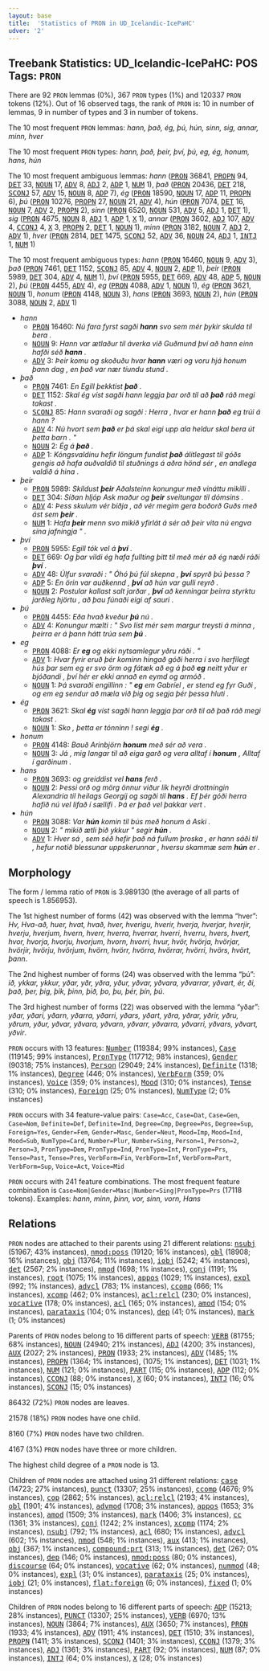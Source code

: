 ```yaml
---
layout: base
title:  'Statistics of PRON in UD_Icelandic-IcePaHC'
udver: '2'
---
```


## Treebank Statistics: UD_Icelandic-IcePaHC: POS Tags: `PRON`

There are 92 `PRON` lemmas (0%), 367 `PRON` types (1%) and 120337 `PRON` tokens (12%).
Out of 16 observed tags, the rank of `PRON` is: 10 in number of lemmas, 9 in number of types and 3 in number of tokens.

The 10 most frequent `PRON` lemmas: <em>hann, það, ég, þú, hún, sinn, sig, annar, minn, hver</em>

The 10 most frequent `PRON` types:  <em>hann, það, þeir, því, þú, eg, ég, honum, hans, hún</em>

The 10 most frequent ambiguous lemmas: <em>hann</em> (<tt><a href="is_icepahc-pos-PRON.html">PRON</a></tt> 36841, <tt><a href="is_icepahc-pos-PROPN.html">PROPN</a></tt> 94, <tt><a href="is_icepahc-pos-DET.html">DET</a></tt> 33, <tt><a href="is_icepahc-pos-NOUN.html">NOUN</a></tt> 17, <tt><a href="is_icepahc-pos-ADV.html">ADV</a></tt> 8, <tt><a href="is_icepahc-pos-ADJ.html">ADJ</a></tt> 2, <tt><a href="is_icepahc-pos-ADP.html">ADP</a></tt> 1, <tt><a href="is_icepahc-pos-NUM.html">NUM</a></tt> 1), <em>það</em> (<tt><a href="is_icepahc-pos-PRON.html">PRON</a></tt> 20436, <tt><a href="is_icepahc-pos-DET.html">DET</a></tt> 218, <tt><a href="is_icepahc-pos-SCONJ.html">SCONJ</a></tt> 57, <tt><a href="is_icepahc-pos-ADV.html">ADV</a></tt> 15, <tt><a href="is_icepahc-pos-NOUN.html">NOUN</a></tt> 8, <tt><a href="is_icepahc-pos-ADP.html">ADP</a></tt> 7), <em>ég</em> (<tt><a href="is_icepahc-pos-PRON.html">PRON</a></tt> 18590, <tt><a href="is_icepahc-pos-NOUN.html">NOUN</a></tt> 17, <tt><a href="is_icepahc-pos-ADP.html">ADP</a></tt> 11, <tt><a href="is_icepahc-pos-PROPN.html">PROPN</a></tt> 6), <em>þú</em> (<tt><a href="is_icepahc-pos-PRON.html">PRON</a></tt> 10276, <tt><a href="is_icepahc-pos-PROPN.html">PROPN</a></tt> 27, <tt><a href="is_icepahc-pos-NOUN.html">NOUN</a></tt> 21, <tt><a href="is_icepahc-pos-ADV.html">ADV</a></tt> 4), <em>hún</em> (<tt><a href="is_icepahc-pos-PRON.html">PRON</a></tt> 7074, <tt><a href="is_icepahc-pos-DET.html">DET</a></tt> 16, <tt><a href="is_icepahc-pos-NOUN.html">NOUN</a></tt> 7, <tt><a href="is_icepahc-pos-ADV.html">ADV</a></tt> 2, <tt><a href="is_icepahc-pos-PROPN.html">PROPN</a></tt> 2), <em>sinn</em> (<tt><a href="is_icepahc-pos-PRON.html">PRON</a></tt> 6520, <tt><a href="is_icepahc-pos-NOUN.html">NOUN</a></tt> 531, <tt><a href="is_icepahc-pos-ADV.html">ADV</a></tt> 5, <tt><a href="is_icepahc-pos-ADJ.html">ADJ</a></tt> 1, <tt><a href="is_icepahc-pos-DET.html">DET</a></tt> 1), <em>sig</em> (<tt><a href="is_icepahc-pos-PRON.html">PRON</a></tt> 4675, <tt><a href="is_icepahc-pos-NOUN.html">NOUN</a></tt> 8, <tt><a href="is_icepahc-pos-ADJ.html">ADJ</a></tt> 1, <tt><a href="is_icepahc-pos-ADP.html">ADP</a></tt> 1, <tt><a href="is_icepahc-pos-X.html">X</a></tt> 1), <em>annar</em> (<tt><a href="is_icepahc-pos-PRON.html">PRON</a></tt> 3602, <tt><a href="is_icepahc-pos-ADJ.html">ADJ</a></tt> 107, <tt><a href="is_icepahc-pos-ADV.html">ADV</a></tt> 4, <tt><a href="is_icepahc-pos-CCONJ.html">CCONJ</a></tt> 4, <tt><a href="is_icepahc-pos-X.html">X</a></tt> 3, <tt><a href="is_icepahc-pos-PROPN.html">PROPN</a></tt> 2, <tt><a href="is_icepahc-pos-DET.html">DET</a></tt> 1, <tt><a href="is_icepahc-pos-NOUN.html">NOUN</a></tt> 1), <em>minn</em> (<tt><a href="is_icepahc-pos-PRON.html">PRON</a></tt> 3182, <tt><a href="is_icepahc-pos-NOUN.html">NOUN</a></tt> 7, <tt><a href="is_icepahc-pos-ADJ.html">ADJ</a></tt> 2, <tt><a href="is_icepahc-pos-ADV.html">ADV</a></tt> 1), <em>hver</em> (<tt><a href="is_icepahc-pos-PRON.html">PRON</a></tt> 2814, <tt><a href="is_icepahc-pos-DET.html">DET</a></tt> 1475, <tt><a href="is_icepahc-pos-SCONJ.html">SCONJ</a></tt> 52, <tt><a href="is_icepahc-pos-ADV.html">ADV</a></tt> 36, <tt><a href="is_icepahc-pos-NOUN.html">NOUN</a></tt> 24, <tt><a href="is_icepahc-pos-ADJ.html">ADJ</a></tt> 1, <tt><a href="is_icepahc-pos-INTJ.html">INTJ</a></tt> 1, <tt><a href="is_icepahc-pos-NUM.html">NUM</a></tt> 1)

The 10 most frequent ambiguous types:  <em>hann</em> (<tt><a href="is_icepahc-pos-PRON.html">PRON</a></tt> 16460, <tt><a href="is_icepahc-pos-NOUN.html">NOUN</a></tt> 9, <tt><a href="is_icepahc-pos-ADV.html">ADV</a></tt> 3), <em>það</em> (<tt><a href="is_icepahc-pos-PRON.html">PRON</a></tt> 7461, <tt><a href="is_icepahc-pos-DET.html">DET</a></tt> 1152, <tt><a href="is_icepahc-pos-SCONJ.html">SCONJ</a></tt> 85, <tt><a href="is_icepahc-pos-ADV.html">ADV</a></tt> 4, <tt><a href="is_icepahc-pos-NOUN.html">NOUN</a></tt> 2, <tt><a href="is_icepahc-pos-ADP.html">ADP</a></tt> 1), <em>þeir</em> (<tt><a href="is_icepahc-pos-PRON.html">PRON</a></tt> 5989, <tt><a href="is_icepahc-pos-DET.html">DET</a></tt> 304, <tt><a href="is_icepahc-pos-ADV.html">ADV</a></tt> 4, <tt><a href="is_icepahc-pos-NUM.html">NUM</a></tt> 1), <em>því</em> (<tt><a href="is_icepahc-pos-PRON.html">PRON</a></tt> 5955, <tt><a href="is_icepahc-pos-DET.html">DET</a></tt> 669, <tt><a href="is_icepahc-pos-ADV.html">ADV</a></tt> 48, <tt><a href="is_icepahc-pos-ADP.html">ADP</a></tt> 5, <tt><a href="is_icepahc-pos-NOUN.html">NOUN</a></tt> 2), <em>þú</em> (<tt><a href="is_icepahc-pos-PRON.html">PRON</a></tt> 4455, <tt><a href="is_icepahc-pos-ADV.html">ADV</a></tt> 4), <em>eg</em> (<tt><a href="is_icepahc-pos-PRON.html">PRON</a></tt> 4088, <tt><a href="is_icepahc-pos-ADV.html">ADV</a></tt> 1, <tt><a href="is_icepahc-pos-NOUN.html">NOUN</a></tt> 1), <em>ég</em> (<tt><a href="is_icepahc-pos-PRON.html">PRON</a></tt> 3621, <tt><a href="is_icepahc-pos-NOUN.html">NOUN</a></tt> 1), <em>honum</em> (<tt><a href="is_icepahc-pos-PRON.html">PRON</a></tt> 4148, <tt><a href="is_icepahc-pos-NOUN.html">NOUN</a></tt> 3), <em>hans</em> (<tt><a href="is_icepahc-pos-PRON.html">PRON</a></tt> 3693, <tt><a href="is_icepahc-pos-NOUN.html">NOUN</a></tt> 2), <em>hún</em> (<tt><a href="is_icepahc-pos-PRON.html">PRON</a></tt> 3088, <tt><a href="is_icepahc-pos-NOUN.html">NOUN</a></tt> 2, <tt><a href="is_icepahc-pos-ADV.html">ADV</a></tt> 1)


* <em>hann</em>
  * <tt><a href="is_icepahc-pos-PRON.html">PRON</a></tt> 16460: <em>Nú fara fyrst sagði <b>hann</b> svo sem mér þykir skulda til bera .</em>
  * <tt><a href="is_icepahc-pos-NOUN.html">NOUN</a></tt> 9: <em>Hann var ætlaður til áverka við Guðmund því að hann einn hafði séð <b>hann</b> .</em>
  * <tt><a href="is_icepahc-pos-ADV.html">ADV</a></tt> 3: <em>Þeir komu og skoðuðu hvar <b>hann</b> væri og voru hjá honum þann dag , en það var nær tíundu stund .</em>
* <em>það</em>
  * <tt><a href="is_icepahc-pos-PRON.html">PRON</a></tt> 7461: <em>En Egill þekktist <b>það</b> .</em>
  * <tt><a href="is_icepahc-pos-DET.html">DET</a></tt> 1152: <em>Skal ég víst sagði hann leggja þar orð til að <b>það</b> ráð megi takast .</em>
  * <tt><a href="is_icepahc-pos-SCONJ.html">SCONJ</a></tt> 85: <em>Hann svaraði og sagði : Herra , hvar er hann <b>það</b> eg trúi á hann ?</em>
  * <tt><a href="is_icepahc-pos-ADV.html">ADV</a></tt> 4: <em>Nú hvort sem <b>það</b> er þá skal eigi upp ala heldur skal bera út þetta barn . "</em>
  * <tt><a href="is_icepahc-pos-NOUN.html">NOUN</a></tt> 2: <em>Ég á <b>það</b> .</em>
  * <tt><a href="is_icepahc-pos-ADP.html">ADP</a></tt> 1: <em>Kóngsvaldinu hefir löngum fundist <b>það</b> álitlegast til góðs gengis að hafa auðvaldið til stuðnings á aðra hönd sér , en andlega valdið á hina .</em>
* <em>þeir</em>
  * <tt><a href="is_icepahc-pos-PRON.html">PRON</a></tt> 5989: <em>Skildust <b>þeir</b> Aðalsteinn konungur með vináttu mikilli .</em>
  * <tt><a href="is_icepahc-pos-DET.html">DET</a></tt> 304: <em>Síðan hljóp Ask maður og <b>þeir</b> sveitungar til dómsins .</em>
  * <tt><a href="is_icepahc-pos-ADV.html">ADV</a></tt> 4: <em>Þess skulum vér biðja , að vér megim gera boðorð Guðs með ást sem <b>þeir</b> .</em>
  * <tt><a href="is_icepahc-pos-NUM.html">NUM</a></tt> 1: <em>Hafa <b>þeir</b> menn svo mikið yfirlát á sér að þeir vita nú engva sína jafningja " .</em>
* <em>því</em>
  * <tt><a href="is_icepahc-pos-PRON.html">PRON</a></tt> 5955: <em>Egill tók vel á <b>því</b> .</em>
  * <tt><a href="is_icepahc-pos-DET.html">DET</a></tt> 669: <em>Og þar vildi ég hafa fullting þitt til með mér að ég næði ráði <b>því</b> .</em>
  * <tt><a href="is_icepahc-pos-ADV.html">ADV</a></tt> 48: <em>Úlfur svaraði : " Óhó þú fúl skepna , <b>því</b> spyrð þú þessa ?</em>
  * <tt><a href="is_icepahc-pos-ADP.html">ADP</a></tt> 5: <em>En örin var auðkennd , <b>því</b> að hún var gulli reyrð .</em>
  * <tt><a href="is_icepahc-pos-NOUN.html">NOUN</a></tt> 2: <em>Postular kallast salt jarðar , <b>því</b> að kenningar þeirra styrktu jarðleg hjörtu , að þau fúnaði eigi af sauri .</em>
* <em>þú</em>
  * <tt><a href="is_icepahc-pos-PRON.html">PRON</a></tt> 4455: <em>Eða hvað kveður <b>þú</b> nú .</em>
  * <tt><a href="is_icepahc-pos-ADV.html">ADV</a></tt> 4: <em>Konungur mælti : " Svo líst mér sem margur treysti á minna , þeirra er á þann hátt trúa sem <b>þú</b> .</em>
* <em>eg</em>
  * <tt><a href="is_icepahc-pos-PRON.html">PRON</a></tt> 4088: <em>Er <b>eg</b> og ekki nytsamlegur yðru ráði . "</em>
  * <tt><a href="is_icepahc-pos-ADV.html">ADV</a></tt> 1: <em>Hvar fyrir eruð þér kominn hingað góði herra í svo herfilegt hús þar sem eg er svo örm og fátæk að eg á það <b>eg</b> neitt yður er bjóðandi , því hér er ekki annað en eymd og armóð .</em>
  * <tt><a href="is_icepahc-pos-NOUN.html">NOUN</a></tt> 1: <em>Þá svaraði engillinn : " <b>eg</b> em Gabríel , er stend eg fyr Guði , og em eg sendur að mæla við þig og segja þér þessa hluti .</em>
* <em>ég</em>
  * <tt><a href="is_icepahc-pos-PRON.html">PRON</a></tt> 3621: <em>Skal <b>ég</b> víst sagði hann leggja þar orð til að það ráð megi takast .</em>
  * <tt><a href="is_icepahc-pos-NOUN.html">NOUN</a></tt> 1: <em>Sko , þetta er tónninn ! segi <b>ég</b> .</em>
* <em>honum</em>
  * <tt><a href="is_icepahc-pos-PRON.html">PRON</a></tt> 4148: <em>Bauð Arinbjörn <b>honum</b> með sér að vera .</em>
  * <tt><a href="is_icepahc-pos-NOUN.html">NOUN</a></tt> 3: <em>Já , mig langar til að eiga garð og vera alltaf í <b>honum</b> , Alltaf í garðinum .</em>
* <em>hans</em>
  * <tt><a href="is_icepahc-pos-PRON.html">PRON</a></tt> 3693: <em>og greiddist vel <b>hans</b> ferð .</em>
  * <tt><a href="is_icepahc-pos-NOUN.html">NOUN</a></tt> 2: <em>Þessi orð og mörg önnur viður lík heyrði drottningin Alexandria til heilags Georgíj og sagði til <b>hans</b> . Ef þér góði herra hafið nú vel lifað í sællífi . Þá er það vel þakkar vert .</em>
* <em>hún</em>
  * <tt><a href="is_icepahc-pos-PRON.html">PRON</a></tt> 3088: <em>Var <b>hún</b> komin til bús með honum á Aski .</em>
  * <tt><a href="is_icepahc-pos-NOUN.html">NOUN</a></tt> 2: <em>" mikið ætli þið ykkur " segir <b>hún</b> .</em>
  * <tt><a href="is_icepahc-pos-ADV.html">ADV</a></tt> 1: <em>Hver sá , sem séð hefir það ná fullum þroska , er hann sáði til , hefur notið blessunar uppskerunnar , hversu skammæ sem <b>hún</b> er .</em>

## Morphology

The form / lemma ratio of `PRON` is 3.989130 (the average of all parts of speech is 1.856953).

The 1st highest number of forms (42) was observed with the lemma “hver”: <em>Hv, Hva-að, huer, hvat, hvað, hver, hverigu, hverir, hverja, hverjar, hverjir, hverju, hverjum, hvern, hverr, hverra, hverrar, hverri, hverru, hvers, hvert, hvor, hvorja, hvorju, hvorjum, hvorn, hvorri, hvur, hvör, hvörja, hvörjar, hvörjir, hvörju, hvörjum, hvörn, hvörr, hvörra, hvörrar, hvörri, hvörs, hvört, þann</em>.

The 2nd highest number of forms (24) was observed with the lemma “þú”: <em>ið, ykkar, ykkur, yðar, yðr, yðra, yður, yðvar, yðvara, yðvarrar, yðvart, ér, ði, það, þer, þig, þik, þinn, þið, þo, þu, þér, þín, þú</em>.

The 3rd highest number of forms (22) was observed with the lemma “yðar”: <em>yðar, yðari, yðarn, yðarra, yðarri, yðars, yðart, yðra, yðrar, yðrir, yðru, yðrum, yður, yðvar, yðvara, yðvarn, yðvarr, yðvarra, yðvarri, yðvars, yðvart, yðvir</em>.

`PRON` occurs with 13 features: <tt><a href="is_icepahc-feat-Number.html">Number</a></tt> (119384; 99% instances), <tt><a href="is_icepahc-feat-Case.html">Case</a></tt> (119145; 99% instances), <tt><a href="is_icepahc-feat-PronType.html">PronType</a></tt> (117712; 98% instances), <tt><a href="is_icepahc-feat-Gender.html">Gender</a></tt> (90318; 75% instances), <tt><a href="is_icepahc-feat-Person.html">Person</a></tt> (29049; 24% instances), <tt><a href="is_icepahc-feat-Definite.html">Definite</a></tt> (1318; 1% instances), <tt><a href="is_icepahc-feat-Degree.html">Degree</a></tt> (446; 0% instances), <tt><a href="is_icepahc-feat-VerbForm.html">VerbForm</a></tt> (359; 0% instances), <tt><a href="is_icepahc-feat-Voice.html">Voice</a></tt> (359; 0% instances), <tt><a href="is_icepahc-feat-Mood.html">Mood</a></tt> (310; 0% instances), <tt><a href="is_icepahc-feat-Tense.html">Tense</a></tt> (310; 0% instances), <tt><a href="is_icepahc-feat-Foreign.html">Foreign</a></tt> (25; 0% instances), <tt><a href="is_icepahc-feat-NumType.html">NumType</a></tt> (2; 0% instances)

`PRON` occurs with 34 feature-value pairs: `Case=Acc`, `Case=Dat`, `Case=Gen`, `Case=Nom`, `Definite=Def`, `Definite=Ind`, `Degree=Cmp`, `Degree=Pos`, `Degree=Sup`, `Foreign=Yes`, `Gender=Fem`, `Gender=Masc`, `Gender=Neut`, `Mood=Imp`, `Mood=Ind`, `Mood=Sub`, `NumType=Card`, `Number=Plur`, `Number=Sing`, `Person=1`, `Person=2`, `Person=3`, `PronType=Dem`, `PronType=Ind`, `PronType=Int`, `PronType=Prs`, `Tense=Past`, `Tense=Pres`, `VerbForm=Fin`, `VerbForm=Inf`, `VerbForm=Part`, `VerbForm=Sup`, `Voice=Act`, `Voice=Mid`

`PRON` occurs with 241 feature combinations.
The most frequent feature combination is `Case=Nom|Gender=Masc|Number=Sing|PronType=Prs` (17118 tokens).
Examples: <em>hann, minn, þinn, vor, sinn, vorn, Hans</em>


## Relations

`PRON` nodes are attached to their parents using 21 different relations: <tt><a href="is_icepahc-dep-nsubj.html">nsubj</a></tt> (51967; 43% instances), <tt><a href="is_icepahc-dep-nmod-poss.html">nmod:poss</a></tt> (19120; 16% instances), <tt><a href="is_icepahc-dep-obl.html">obl</a></tt> (18908; 16% instances), <tt><a href="is_icepahc-dep-obj.html">obj</a></tt> (13764; 11% instances), <tt><a href="is_icepahc-dep-iobj.html">iobj</a></tt> (5242; 4% instances), <tt><a href="is_icepahc-dep-det.html">det</a></tt> (2567; 2% instances), <tt><a href="is_icepahc-dep-nmod.html">nmod</a></tt> (1698; 1% instances), <tt><a href="is_icepahc-dep-conj.html">conj</a></tt> (1191; 1% instances), <tt><a href="is_icepahc-dep-root.html">root</a></tt> (1075; 1% instances), <tt><a href="is_icepahc-dep-appos.html">appos</a></tt> (1029; 1% instances), <tt><a href="is_icepahc-dep-expl.html">expl</a></tt> (992; 1% instances), <tt><a href="is_icepahc-dep-advcl.html">advcl</a></tt> (783; 1% instances), <tt><a href="is_icepahc-dep-ccomp.html">ccomp</a></tt> (666; 1% instances), <tt><a href="is_icepahc-dep-xcomp.html">xcomp</a></tt> (462; 0% instances), <tt><a href="is_icepahc-dep-acl-relcl.html">acl:relcl</a></tt> (230; 0% instances), <tt><a href="is_icepahc-dep-vocative.html">vocative</a></tt> (178; 0% instances), <tt><a href="is_icepahc-dep-acl.html">acl</a></tt> (165; 0% instances), <tt><a href="is_icepahc-dep-amod.html">amod</a></tt> (154; 0% instances), <tt><a href="is_icepahc-dep-parataxis.html">parataxis</a></tt> (104; 0% instances), <tt><a href="is_icepahc-dep-dep.html">dep</a></tt> (41; 0% instances), <tt><a href="is_icepahc-dep-mark.html">mark</a></tt> (1; 0% instances)

Parents of `PRON` nodes belong to 16 different parts of speech: <tt><a href="is_icepahc-pos-VERB.html">VERB</a></tt> (81755; 68% instances), <tt><a href="is_icepahc-pos-NOUN.html">NOUN</a></tt> (24940; 21% instances), <tt><a href="is_icepahc-pos-ADJ.html">ADJ</a></tt> (4200; 3% instances), <tt><a href="is_icepahc-pos-AUX.html">AUX</a></tt> (2027; 2% instances), <tt><a href="is_icepahc-pos-PRON.html">PRON</a></tt> (1933; 2% instances), <tt><a href="is_icepahc-pos-ADV.html">ADV</a></tt> (1485; 1% instances), <tt><a href="is_icepahc-pos-PROPN.html">PROPN</a></tt> (1364; 1% instances),  (1075; 1% instances), <tt><a href="is_icepahc-pos-DET.html">DET</a></tt> (1031; 1% instances), <tt><a href="is_icepahc-pos-NUM.html">NUM</a></tt> (121; 0% instances), <tt><a href="is_icepahc-pos-PART.html">PART</a></tt> (115; 0% instances), <tt><a href="is_icepahc-pos-ADP.html">ADP</a></tt> (112; 0% instances), <tt><a href="is_icepahc-pos-CCONJ.html">CCONJ</a></tt> (88; 0% instances), <tt><a href="is_icepahc-pos-X.html">X</a></tt> (60; 0% instances), <tt><a href="is_icepahc-pos-INTJ.html">INTJ</a></tt> (16; 0% instances), <tt><a href="is_icepahc-pos-SCONJ.html">SCONJ</a></tt> (15; 0% instances)

86432 (72%) `PRON` nodes are leaves.

21578 (18%) `PRON` nodes have one child.

8160 (7%) `PRON` nodes have two children.

4167 (3%) `PRON` nodes have three or more children.

The highest child degree of a `PRON` node is 13.

Children of `PRON` nodes are attached using 31 different relations: <tt><a href="is_icepahc-dep-case.html">case</a></tt> (14723; 27% instances), <tt><a href="is_icepahc-dep-punct.html">punct</a></tt> (13307; 25% instances), <tt><a href="is_icepahc-dep-ccomp.html">ccomp</a></tt> (4676; 9% instances), <tt><a href="is_icepahc-dep-cop.html">cop</a></tt> (2862; 5% instances), <tt><a href="is_icepahc-dep-acl-relcl.html">acl:relcl</a></tt> (2193; 4% instances), <tt><a href="is_icepahc-dep-obl.html">obl</a></tt> (1901; 4% instances), <tt><a href="is_icepahc-dep-advmod.html">advmod</a></tt> (1708; 3% instances), <tt><a href="is_icepahc-dep-appos.html">appos</a></tt> (1653; 3% instances), <tt><a href="is_icepahc-dep-amod.html">amod</a></tt> (1509; 3% instances), <tt><a href="is_icepahc-dep-mark.html">mark</a></tt> (1406; 3% instances), <tt><a href="is_icepahc-dep-cc.html">cc</a></tt> (1361; 3% instances), <tt><a href="is_icepahc-dep-conj.html">conj</a></tt> (1242; 2% instances), <tt><a href="is_icepahc-dep-xcomp.html">xcomp</a></tt> (1174; 2% instances), <tt><a href="is_icepahc-dep-nsubj.html">nsubj</a></tt> (792; 1% instances), <tt><a href="is_icepahc-dep-acl.html">acl</a></tt> (680; 1% instances), <tt><a href="is_icepahc-dep-advcl.html">advcl</a></tt> (602; 1% instances), <tt><a href="is_icepahc-dep-nmod.html">nmod</a></tt> (548; 1% instances), <tt><a href="is_icepahc-dep-aux.html">aux</a></tt> (413; 1% instances), <tt><a href="is_icepahc-dep-obj.html">obj</a></tt> (367; 1% instances), <tt><a href="is_icepahc-dep-compound-prt.html">compound:prt</a></tt> (313; 1% instances), <tt><a href="is_icepahc-dep-det.html">det</a></tt> (267; 0% instances), <tt><a href="is_icepahc-dep-dep.html">dep</a></tt> (146; 0% instances), <tt><a href="is_icepahc-dep-nmod-poss.html">nmod:poss</a></tt> (80; 0% instances), <tt><a href="is_icepahc-dep-discourse.html">discourse</a></tt> (64; 0% instances), <tt><a href="is_icepahc-dep-vocative.html">vocative</a></tt> (62; 0% instances), <tt><a href="is_icepahc-dep-nummod.html">nummod</a></tt> (48; 0% instances), <tt><a href="is_icepahc-dep-expl.html">expl</a></tt> (31; 0% instances), <tt><a href="is_icepahc-dep-parataxis.html">parataxis</a></tt> (25; 0% instances), <tt><a href="is_icepahc-dep-iobj.html">iobj</a></tt> (21; 0% instances), <tt><a href="is_icepahc-dep-flat-foreign.html">flat:foreign</a></tt> (6; 0% instances), <tt><a href="is_icepahc-dep-fixed.html">fixed</a></tt> (1; 0% instances)

Children of `PRON` nodes belong to 16 different parts of speech: <tt><a href="is_icepahc-pos-ADP.html">ADP</a></tt> (15213; 28% instances), <tt><a href="is_icepahc-pos-PUNCT.html">PUNCT</a></tt> (13307; 25% instances), <tt><a href="is_icepahc-pos-VERB.html">VERB</a></tt> (6970; 13% instances), <tt><a href="is_icepahc-pos-NOUN.html">NOUN</a></tt> (3864; 7% instances), <tt><a href="is_icepahc-pos-AUX.html">AUX</a></tt> (3650; 7% instances), <tt><a href="is_icepahc-pos-PRON.html">PRON</a></tt> (1933; 4% instances), <tt><a href="is_icepahc-pos-ADV.html">ADV</a></tt> (1911; 4% instances), <tt><a href="is_icepahc-pos-DET.html">DET</a></tt> (1510; 3% instances), <tt><a href="is_icepahc-pos-PROPN.html">PROPN</a></tt> (1411; 3% instances), <tt><a href="is_icepahc-pos-SCONJ.html">SCONJ</a></tt> (1401; 3% instances), <tt><a href="is_icepahc-pos-CCONJ.html">CCONJ</a></tt> (1379; 3% instances), <tt><a href="is_icepahc-pos-ADJ.html">ADJ</a></tt> (1361; 3% instances), <tt><a href="is_icepahc-pos-PART.html">PART</a></tt> (92; 0% instances), <tt><a href="is_icepahc-pos-NUM.html">NUM</a></tt> (87; 0% instances), <tt><a href="is_icepahc-pos-INTJ.html">INTJ</a></tt> (64; 0% instances), <tt><a href="is_icepahc-pos-X.html">X</a></tt> (28; 0% instances)

